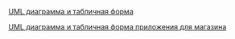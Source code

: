 [UML диаграмма и табличная форма](https://docs.google.com/document/d/1yAtEUxgYg5xan1r9xSqqt5CMzkTNLoLyLLd_quktjiU/edit?tab=t.0)

[UML диаграмма и табличная форма приложения для магазина](https://docs.google.com/document/d/1rdaHQmYu-vwtl1UDUy0ZRIHKmS147p4rH-2-6Elyrag/edit?tab=t.0#heading=h.35nkun2)
